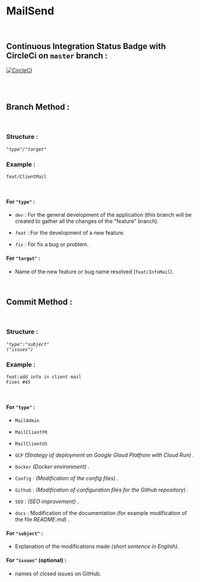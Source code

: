 # MailSend
&nbsp;

## Continuous Integration Status Badge with CircleCi on ```master``` branch :

[![CircleCI](https://circleci.com/gh/yoanndelattre/MailSend-Portfolio.svg?style=svg)](https://circleci.com/gh/yoanndelattre/MailSend-Portfolio)

&nbsp;  
&nbsp;


## Branch Method :

&nbsp;

### Structure :
*```"type"/"target"```*

### Example :
```feat/ClientMail```

&nbsp;

#### For ```"type"``` :

* *```dev```* : For the general development of the application (this branch will be created to gather all the changes of the "feature" branch).

* *```feat```* : For the development of a new feature.

* *```fix```* : For fix a bug or problem.


#### For ```"target"``` :

* Name of the new feature or bug name resolved (```feat/InfoMail```).

&nbsp;
&nbsp;


## Commit Method :

&nbsp;

### Structure :
*```"type":"subject"```*  
*```("issues")```*

### Example :
```feat:add info in client mail```  
```Fixes #45```

&nbsp;

#### For ```"type"``` :

* ```MailAdmin```  

* ```MailClientFR```  

* ```MailClientUS```  

* ```GCP``` *(Strategy of deployment on Google Gloud Platfrom with Cloud Run) .*  

* ```Docker``` *(Docker environment) .*  

* ```Config``` : *(Modification of the config files) .*  

* ```Github``` : *(Modification of configuration files for the Github repository) .*  

* ```SEO``` : *(SEO improvement) .*  

* ```docs``` : Modification of the documentation (for example modification of the file *README<i></i>.md*) .


#### For ```"subject"``` :

* Explanation of the modifications made *(short sentence in English).*


#### For ```"issues"``` (optional) :

* names of closed issues on GitHub.